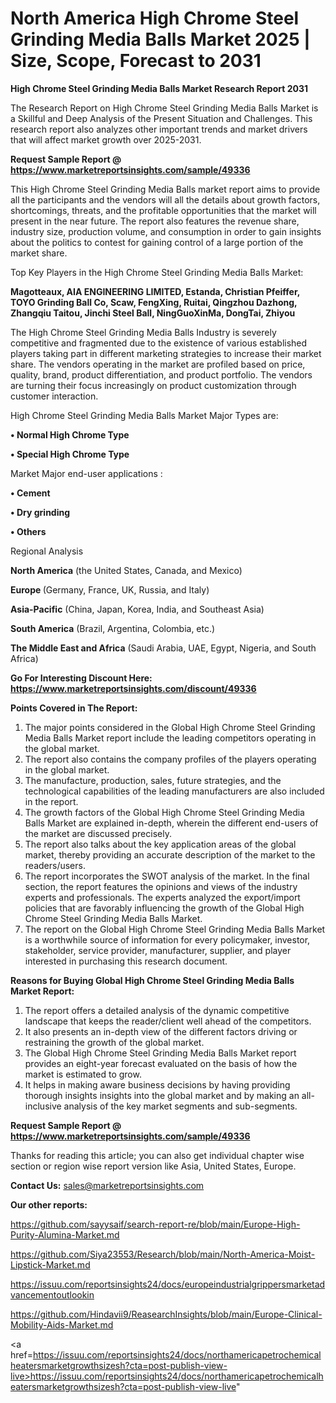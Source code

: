 # North America High Chrome Steel Grinding Media Balls Market 2025 | Size, Scope, Forecast to 2031

<strong>High Chrome Steel Grinding Media Balls Market Research Report 2031</strong>

The Research Report on High Chrome Steel Grinding Media Balls Market is a Skillful and Deep Analysis of the Present Situation and Challenges. This research report also analyzes other important trends and market drivers that will affect market growth over 2025-2031.

<strong>Request Sample Report @ <a href=https://www.marketreportsinsights.com/sample/49336>https://www.marketreportsinsights.com/sample/49336</a></strong>

This High Chrome Steel Grinding Media Balls market report aims to provide all the participants and the vendors will all the details about growth factors, shortcomings, threats, and the profitable opportunities that the market will present in the near future. The report also features the revenue share, industry size, production volume, and consumption in order to gain insights about the politics to contest for gaining control of a large portion of the market share.

Top Key Players in the High Chrome Steel Grinding Media Balls Market:

<strong>Magotteaux, AIA ENGINEERING LIMITED, Estanda, Christian Pfeiffer, TOYO Grinding Ball Co, Scaw, FengXing, Ruitai, Qingzhou Dazhong, Zhangqiu Taitou, Jinchi Steel Ball, NingGuoXinMa, DongTai, Zhiyou</strong>

The High Chrome Steel Grinding Media Balls Industry is severely competitive and fragmented due to the existence of various established players taking part in different marketing strategies to increase their market share. The vendors operating in the market are profiled based on price, quality, brand, product differentiation, and product portfolio. The vendors are turning their focus increasingly on product customization through customer interaction.

High Chrome Steel Grinding Media Balls Market Major Types are:

<strong>•  Normal High Chrome Type

•  Special High Chrome Type</strong>

Market Major end-user applications :

<strong>•  Cement

•  Dry grinding

•  Others</strong>

Regional Analysis

</u><strong><b>North America</b></strong> (the United States, Canada, and Mexico)

<strong><b>Europe </b></strong>(Germany, France, UK, Russia, and Italy)

<strong><b>Asia-Pacific</b></strong> (China, Japan, Korea, India, and Southeast Asia)

<strong><b>South America</b></strong> (Brazil, Argentina, Colombia, etc.)

<strong><b>The Middle East and Africa</b></strong> (Saudi Arabia, UAE, Egypt, Nigeria, and South Africa)

<strong>Go For Interesting Discount Here: <a href=https://www.marketreportsinsights.com/discount/49336>https://www.marketreportsinsights.com/discount/49336</a></strong>

<strong>Points Covered in The Report:</strong>
<ol>
  <li>The major points considered in the Global High Chrome Steel Grinding Media Balls Market report include the leading competitors operating in the global market.</li>
  <li>The report also contains the company profiles of the players operating in the global market.</li>
  <li>The manufacture, production, sales, future strategies, and the technological capabilities of the leading manufacturers are also included in the report.</li>
  <li>The growth factors of the Global High Chrome Steel Grinding Media Balls Market are explained in-depth, wherein the different end-users of the market are discussed precisely.</li>
  <li>The report also talks about the key application areas of the global market, thereby providing an accurate description of the market to the readers/users.</li>
  <li>The report incorporates the SWOT analysis of the market. In the final section, the report features the opinions and views of the industry experts and professionals. The experts analyzed the export/import policies that are favorably influencing the growth of the Global High Chrome Steel Grinding Media Balls Market.</li>
  <li>The report on the Global High Chrome Steel Grinding Media Balls Market is a worthwhile source of information for every policymaker, investor, stakeholder, service provider, manufacturer, supplier, and player interested in purchasing this research document.</li>
</ol>
<strong>Reasons for Buying Global High Chrome Steel Grinding Media Balls Market Report:</strong>

<ol>
  <li>The report offers a detailed analysis of the dynamic competitive landscape that keeps the reader/client well ahead of the competitors.</li>
  <li>It also presents an in-depth view of the different factors driving or restraining the growth of the global market.</li>
  <li>The Global High Chrome Steel Grinding Media Balls Market report provides an eight-year forecast evaluated on the basis of how the market is estimated to grow.</li>
  <li>It helps in making aware business decisions by having providing thorough insights insights into the global market and by making an all-inclusive analysis of the key market segments and sub-segments.</li>
</ol>
<strong>Request Sample Report @ <a href=https://www.marketreportsinsights.com/sample/49336>https://www.marketreportsinsights.com/sample/49336</a></strong>


Thanks for reading this article; you can also get individual chapter wise section or region wise report version like Asia, United States, Europe.

<strong>Contact Us:</strong>
sales@marketreportsinsights.com

<strong>Our other reports:</strong>

<a href=https://github.com/sayysaif/search-report-re/blob/main/Europe-High-Purity-Alumina-Market.md>https://github.com/sayysaif/search-report-re/blob/main/Europe-High-Purity-Alumina-Market.md</a>

<a href=https://github.com/Siya23553/Research/blob/main/North-America-Moist-Lipstick-Market.md>https://github.com/Siya23553/Research/blob/main/North-America-Moist-Lipstick-Market.md</a>

<a href=https://issuu.com/reportsinsights24/docs/europeindustrialgrippersmarketadvancementoutlookin>https://issuu.com/reportsinsights24/docs/europeindustrialgrippersmarketadvancementoutlookin</a>

<a href=https://github.com/Hindavii9/ReasearchInsights/blob/main/Europe-Clinical-Mobility-Aids-Market.md>https://github.com/Hindavii9/ReasearchInsights/blob/main/Europe-Clinical-Mobility-Aids-Market.md</a>

<a href=https://issuu.com/reportsinsights24/docs/northamericapetrochemicalheatersmarketgrowthsizesh?cta=post-publish-view-live>https://issuu.com/reportsinsights24/docs/northamericapetrochemicalheatersmarketgrowthsizesh?cta=post-publish-view-live</a>"

